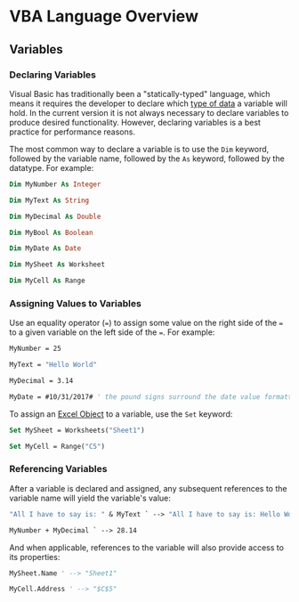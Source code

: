 # VBA Language Overview

## Variables

### Declaring Variables

Visual Basic has traditionally been a "statically-typed" language, which means it requires the developer to declare which [type of data](/notes/visual-basic/datatypes.md) a variable will hold. In the current version it is not always necessary to declare variables to produce desired functionality. However, declaring variables is a best practice for performance reasons.

The most common way to declare a variable is to use the `Dim` keyword, followed by the variable name, followed by the `As` keyword, followed by the datatype. For example:

```vb
Dim MyNumber As Integer

Dim MyText As String

Dim MyDecimal As Double

Dim MyBool As Boolean

Dim MyDate As Date

Dim MySheet As Worksheet

Dim MyCell As Range
```

### Assigning Values to Variables

Use an equality operator (`=`) to assign some value on the right side of the `=` to a given variable on the left side of the `=`. For example:

```vb
MyNumber = 25

MyText = "Hello World"

MyDecimal = 3.14

MyDate = #10/31/2017# ' the pound signs surround the date value formatted as MM/DD/YYYY
```

To assign an [Excel Object](/notes/visual-basic/excel-objects.md) to a variable, use the `Set` keyword:

```vb
Set MySheet = Worksheets("Sheet1")

Set MyCell = Range("C5")
```

### Referencing Variables

After a variable is declared and assigned, any subsequent references to the variable name will yield the variable's value:

```vb
"All I have to say is: " & MyText ` --> "All I have to say is: Hello World"

MyNumber + MyDecimal ` --> 28.14
```

And when applicable, references to the variable will also provide access to its properties:

```vb
MySheet.Name ' --> "Sheet1"

MyCell.Address ' --> "$C$5"
```
